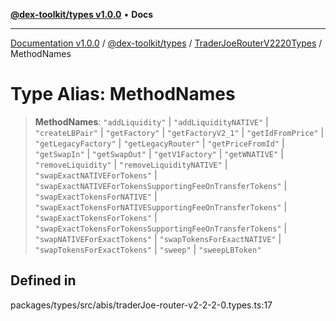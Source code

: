 [**@dex-toolkit/types v1.0.0**](../../../README.md) • **Docs**

***

[Documentation v1.0.0](../../../../../packages.md) / [@dex-toolkit/types](../../../README.md) / [TraderJoeRouterV2220Types](../README.md) / MethodNames

# Type Alias: MethodNames

> **MethodNames**: `"addLiquidity"` \| `"addLiquidityNATIVE"` \| `"createLBPair"` \| `"getFactory"` \| `"getFactoryV2_1"` \| `"getIdFromPrice"` \| `"getLegacyFactory"` \| `"getLegacyRouter"` \| `"getPriceFromId"` \| `"getSwapIn"` \| `"getSwapOut"` \| `"getV1Factory"` \| `"getWNATIVE"` \| `"removeLiquidity"` \| `"removeLiquidityNATIVE"` \| `"swapExactNATIVEForTokens"` \| `"swapExactNATIVEForTokensSupportingFeeOnTransferTokens"` \| `"swapExactTokensForNATIVE"` \| `"swapExactTokensForNATIVESupportingFeeOnTransferTokens"` \| `"swapExactTokensForTokens"` \| `"swapExactTokensForTokensSupportingFeeOnTransferTokens"` \| `"swapNATIVEForExactTokens"` \| `"swapTokensForExactNATIVE"` \| `"swapTokensForExactTokens"` \| `"sweep"` \| `"sweepLBToken"`

## Defined in

packages/types/src/abis/traderJoe-router-v2-2-2-0.types.ts:17
